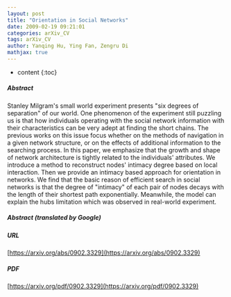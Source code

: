```yaml
---
layout: post
title: "Orientation in Social Networks"
date: 2009-02-19 09:21:01
categories: arXiv_CV
tags: arXiv_CV
author: Yanqing Hu, Ying Fan, Zengru Di
mathjax: true
---
```


* content
{:toc}

##### Abstract
Stanley Milgram's small world experiment presents "six degrees of separation" of our world. One phenomenon of the experiment still puzzling us is that how individuals operating with the social network information with their characteristics can be very adept at finding the short chains. The previous works on this issue focus whether on the methods of navigation in a given network structure, or on the effects of additional information to the searching process. In this paper, we emphasize that the growth and shape of network architecture is tightly related to the individuals' attributes. We introduce a method to reconstruct nodes' intimacy degree based on local interaction. Then we provide an intimacy based approach for orientation in networks. We find that the basic reason of efficient search in social networks is that the degree of "intimacy" of each pair of nodes decays with the length of their shortest path exponentially. Meanwhile, the model can explain the hubs limitation which was observed in real-world experiment.

##### Abstract (translated by Google)


##### URL
[https://arxiv.org/abs/0902.3329](https://arxiv.org/abs/0902.3329)

##### PDF
[https://arxiv.org/pdf/0902.3329](https://arxiv.org/pdf/0902.3329)

